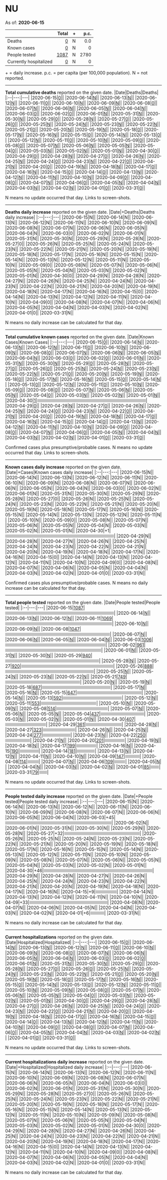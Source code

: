 # NU

As of: **2020-06-15**

||Total|+|p.c.|
|--|---:|---:|---:|
|Deaths|[0](https://github.com/johanley/covid-19-canada/blob/master/data/screenshots/2020-06-15_21h15mADT/nu.png)|N|0.0|
|Known cases|[0](https://github.com/johanley/covid-19-canada/blob/master/data/screenshots/2020-06-15_21h15mADT/nu.png)|N|0|
|People tested|[1087](https://github.com/johanley/covid-19-canada/blob/master/data/screenshots/2020-06-15_21h15mADT/nu.png)|N|2780|
|Currently hospitalized|[0](https://github.com/johanley/covid-19-canada/blob/master/data/screenshots/2020-06-15_21h15mADT/nu.png)|N|0|

\+ = daily increase.
p.c. = per capita (per 100,000 population).
N = not reported.



***

**Total cumulative deaths** reported on the given date.
|Date|Deaths|Deaths|
|:--|---:|---|
|2020-06-15|[0](https://github.com/johanley/covid-19-canada/blob/master/data/screenshots/2020-06-15_21h15mADT/nu.png)|<img src='bar.png' height='10' width='0' title='0'>|
|2020-06-14|[N](https://github.com/johanley/covid-19-canada/blob/master/data/screenshots/2020-06-14_09h40mADT/nu.png)|<img src='bar.png' height='10' width='0' title='N'>|
|2020-06-13|[N](https://github.com/johanley/covid-19-canada/blob/master/data/screenshots/2020-06-13_23h59ADT/nu.png)|<img src='bar.png' height='10' width='0' title='N'>|
|2020-06-12|[N](https://github.com/johanley/covid-19-canada/blob/master/data/screenshots/2020-06-12_23h59mADT/nu.png)|<img src='bar.png' height='10' width='0' title='N'>|
|2020-06-11|[0](https://github.com/johanley/covid-19-canada/blob/master/data/screenshots/2020-06-11_23h59mADT/nu.png)|<img src='bar.png' height='10' width='0' title='0'>|
|2020-06-10|[N](https://github.com/johanley/covid-19-canada/blob/master/data/screenshots/2020-06-10_23h59mADT/nu.png)|<img src='bar.png' height='10' width='0' title='N'>|
|2020-06-09|[N](https://github.com/johanley/covid-19-canada/blob/master/data/screenshots/2020-06-09_23h59mADT/nu.png)|<img src='bar.png' height='10' width='0' title='N'>|
|2020-06-08|[0](https://github.com/johanley/covid-19-canada/blob/master/data/screenshots/2020-06-08_23h59mADT/nu.png)|<img src='bar.png' height='10' width='0' title='0'>|
|2020-06-07|[N](https://github.com/johanley/covid-19-canada/blob/master/data/screenshots/2020-06-07_21h00mADT/nu.png)|<img src='bar.png' height='10' width='0' title='N'>|
|2020-06-06|[N](https://github.com/johanley/covid-19-canada/blob/master/data/screenshots/2020-06-06_21h15mADT/nu.png)|<img src='bar.png' height='10' width='0' title='N'>|
|2020-06-05|[N](https://github.com/johanley/covid-19-canada/blob/master/data/screenshots/2020-06-05_21h30mADT/nu.png)|<img src='bar.png' height='10' width='0' title='N'>|
|2020-06-04|[N](https://github.com/johanley/covid-19-canada/blob/master/data/screenshots/2020-06-04_21h30mADT/nu.png)|<img src='bar.png' height='10' width='0' title='N'>|
|2020-06-03|[0](https://github.com/johanley/covid-19-canada/blob/master/data/screenshots/2020-06-03_22h15mADT/nu.png)|<img src='bar.png' height='10' width='0' title='0'>|
|2020-06-02|[0](https://github.com/johanley/covid-19-canada/blob/master/data/screenshots/2020-06-02_21h15mADT/nu.png)|<img src='bar.png' height='10' width='0' title='0'>|
|2020-06-01|[N](https://github.com/johanley/covid-19-canada/blob/master/data/screenshots/2020-06-01_21h15mADT/nu.png)|<img src='bar.png' height='10' width='0' title='N'>|
|2020-05-31|[N](https://github.com/johanley/covid-19-canada/blob/master/data/screenshots/2020-05-31_20h15mADT/nu.png)|<img src='bar.png' height='10' width='0' title='N'>|
|2020-05-30|[N](https://github.com/johanley/covid-19-canada/blob/master/data/screenshots/2020-05-30_21h00mADT/nu.png)|<img src='bar.png' height='10' width='0' title='N'>|
|2020-05-29|[0](https://github.com/johanley/covid-19-canada/blob/master/data/screenshots/2020-05-29_21h15mADT/nu.png)|<img src='bar.png' height='10' width='0' title='0'>|
|2020-05-28|[N](https://github.com/johanley/covid-19-canada/blob/master/data/screenshots/2020-05-28_21h15mADT/nu.png)|<img src='bar.png' height='10' width='0' title='N'>|
|2020-05-27|[0](https://github.com/johanley/covid-19-canada/blob/master/data/screenshots/2020-05-27_22h15mADT/nu.png)|<img src='bar.png' height='10' width='0' title='0'>|
|2020-05-26|[0](https://github.com/johanley/covid-19-canada/blob/master/data/screenshots/2020-05-26_21m15ADT/nu.png)|<img src='bar.png' height='10' width='0' title='0'>|
|2020-05-25|[N](https://github.com/johanley/covid-19-canada/blob/master/data/screenshots/2020-05-25_21h15mADT/nu.png)|<img src='bar.png' height='10' width='0' title='N'>|
|2020-05-24|[N](https://github.com/johanley/covid-19-canada/blob/master/data/screenshots/2020-05-24_20h15mADT/nu.png)|<img src='bar.png' height='10' width='0' title='N'>|
|2020-05-23|[N](https://github.com/johanley/covid-19-canada/blob/master/data/screenshots/2020-05-23_20h15mADT/nu.png)|<img src='bar.png' height='10' width='0' title='N'>|
|2020-05-22|[N](https://github.com/johanley/covid-19-canada/blob/master/data/screenshots/2020-05-22_22h15mADT/nu.png)|<img src='bar.png' height='10' width='0' title='N'>|
|2020-05-21|[0](https://github.com/johanley/covid-19-canada/blob/master/data/screenshots/2020-05-21_21h15mADT/nu.png)|<img src='bar.png' height='10' width='0' title='0'>|
|2020-05-20|[N](https://github.com/johanley/covid-19-canada/blob/master/data/screenshots/2020-05-20_21h15mADT/nu.png)|<img src='bar.png' height='10' width='0' title='N'>|
|2020-05-19|[N](https://github.com/johanley/covid-19-canada/blob/master/data/screenshots/2020-05-19_21h15mADT/nu.png)|<img src='bar.png' height='10' width='0' title='N'>|
|2020-05-18|[0](https://github.com/johanley/covid-19-canada/blob/master/data/screenshots/2020-05-18_21h15mADT/nu.png)|<img src='bar.png' height='10' width='0' title='0'>|
|2020-05-17|[N](https://github.com/johanley/covid-19-canada/blob/master/data/screenshots/2020-05-17_20h00mADT/nu.png)|<img src='bar.png' height='10' width='0' title='N'>|
|2020-05-16|[N](https://github.com/johanley/covid-19-canada/blob/master/data/screenshots/2020-05-16_21h15mADT/nu.png)|<img src='bar.png' height='10' width='0' title='N'>|
|2020-05-15|[0](https://github.com/johanley/covid-19-canada/blob/master/data/screenshots/2020-05-15_21h15mADT/nu.png)|<img src='bar.png' height='10' width='0' title='0'>|
|2020-05-14|[N](https://github.com/johanley/covid-19-canada/blob/master/data/screenshots/2020-05-14_21h15mADT/nu.png)|<img src='bar.png' height='10' width='0' title='N'>|
|2020-05-13|[0](https://github.com/johanley/covid-19-canada/blob/master/data/screenshots/2020-05-13_22h00mADT/nu.png)|<img src='bar.png' height='10' width='0' title='0'>|
|2020-05-12|[N](https://github.com/johanley/covid-19-canada/blob/master/data/screenshots/2020-05-12_21h15mADT/nu.png)|<img src='bar.png' height='10' width='0' title='N'>|
|2020-05-11|[0](https://github.com/johanley/covid-19-canada/blob/master/data/screenshots/2020-05-11_21h15mADT/nu.png)|<img src='bar.png' height='10' width='0' title='0'>|
|2020-05-10|[N](https://github.com/johanley/covid-19-canada/blob/master/data/screenshots/2020-05-10_20h00mADT/nu.png)|<img src='bar.png' height='10' width='0' title='N'>|
|2020-05-09|[0](https://github.com/johanley/covid-19-canada/blob/master/data/screenshots/2020-05-09_22h00mADT/nu.png)|<img src='bar.png' height='10' width='0' title='0'>|
|2020-05-08|[0](https://github.com/johanley/covid-19-canada/blob/master/data/screenshots/2020-05-08_21h15mADT/nu.png)|<img src='bar.png' height='10' width='0' title='0'>|
|2020-05-07|[N](https://github.com/johanley/covid-19-canada/blob/master/data/screenshots/2020-05-07_21h15mADT/nu.png)|<img src='bar.png' height='10' width='0' title='N'>|
|2020-05-06|[N](https://github.com/johanley/covid-19-canada/blob/master/data/screenshots/2020-05-06_21h15mADT/nu.png)|<img src='bar.png' height='10' width='0' title='N'>|
|2020-05-05|[N](https://github.com/johanley/covid-19-canada/blob/master/data/screenshots/2020-05-05_21h15mADT/nu.png)|<img src='bar.png' height='10' width='0' title='N'>|
|2020-05-04|[0](https://github.com/johanley/covid-19-canada/blob/master/data/screenshots/2020-05-04_23h00mADT/nu.png)|<img src='bar.png' height='10' width='0' title='0'>|
|2020-05-03|[N](https://github.com/johanley/covid-19-canada/blob/master/data/screenshots/2020-05-03_21h15mADT/nu.png)|<img src='bar.png' height='10' width='0' title='N'>|
|2020-05-02|[N](https://github.com/johanley/covid-19-canada/blob/master/data/screenshots/2020-05-02_21h30mADT/nu.png)|<img src='bar.png' height='10' width='0' title='N'>|
|2020-05-01|[N](https://github.com/johanley/covid-19-canada/blob/master/data/screenshots/2020-05-01_21h30mADT/nu.png)|<img src='bar.png' height='10' width='0' title='N'>|
|2020-04-30|[0](https://github.com/johanley/covid-19-canada/blob/master/data/screenshots/2020-04-30_21h15mADT/nu.png)|<img src='bar.png' height='10' width='0' title='0'>|
|2020-04-29|[0](https://github.com/johanley/covid-19-canada/blob/master/data/screenshots/2020-04-29_21h15mADT/nu.png)|<img src='bar.png' height='10' width='0' title='0'>|
|2020-04-28|[N](https://github.com/johanley/covid-19-canada/blob/master/data/screenshots/2020-04-28_21h15mADT/nu.png)|<img src='bar.png' height='10' width='0' title='N'>|
|2020-04-27|[0](https://github.com/johanley/covid-19-canada/blob/master/data/screenshots/2020-04-27_21h15mADT/nu.png)|<img src='bar.png' height='10' width='0' title='0'>|
|2020-04-26|[N](https://github.com/johanley/covid-19-canada/blob/master/data/screenshots/2020-04-26_21h00mADT/nu.png)|<img src='bar.png' height='10' width='0' title='N'>|
|2020-04-25|[N](https://github.com/johanley/covid-19-canada/blob/master/data/screenshots/2020-04-25_21h30mADT/nu.png)|<img src='bar.png' height='10' width='0' title='N'>|
|2020-04-24|[0](https://github.com/johanley/covid-19-canada/blob/master/data/screenshots/2020-04-24_21h15mADT/nu.png)|<img src='bar.png' height='10' width='0' title='0'>|
|2020-04-23|[N](https://github.com/johanley/covid-19-canada/blob/master/data/screenshots/2020-04-23_21h30mADT/nu.png)|<img src='bar.png' height='10' width='0' title='N'>|
|2020-04-22|[0](https://github.com/johanley/covid-19-canada/blob/master/data/screenshots/2020-04-22_21h30mADT/nu.png)|<img src='bar.png' height='10' width='0' title='0'>|
|2020-04-21|[N](https://github.com/johanley/covid-19-canada/blob/master/data/screenshots/2020-04-21_21h30mADT/nu.png)|<img src='bar.png' height='10' width='0' title='N'>|
|2020-04-20|[0](https://github.com/johanley/covid-19-canada/blob/master/data/screenshots/2020-04-20_21h15mADT/nu.png)|<img src='bar.png' height='10' width='0' title='0'>|
|2020-04-19|[N](https://github.com/johanley/covid-19-canada/blob/master/data/screenshots/2020-04-19_19h30mADT/nu.png)|<img src='bar.png' height='10' width='0' title='N'>|
|2020-04-18|[N](https://github.com/johanley/covid-19-canada/blob/master/data/screenshots/2020-04-18_21h30mADT/nu.png)|<img src='bar.png' height='10' width='0' title='N'>|
|2020-04-17|[0](https://github.com/johanley/covid-19-canada/blob/master/data/screenshots/2020-04-17_21h00mADT/nu.png)|<img src='bar.png' height='10' width='0' title='0'>|
|2020-04-16|[N](https://github.com/johanley/covid-19-canada/blob/master/data/screenshots/2020-04-16_21h00mADT/nu.png)|<img src='bar.png' height='10' width='0' title='N'>|
|2020-04-15|[0](https://github.com/johanley/covid-19-canada/blob/master/data/screenshots/2020-04-15_21h00mADT/nu.png)|<img src='bar.png' height='10' width='0' title='0'>|
|2020-04-14|[0](https://github.com/johanley/covid-19-canada/blob/master/data/screenshots/2020-04-14_21h00mADT/nu.png)|<img src='bar.png' height='10' width='0' title='0'>|
|2020-04-13|[N](https://github.com/johanley/covid-19-canada/blob/master/data/screenshots/2020-04-13_21h00mADT/nu.png)|<img src='bar.png' height='10' width='0' title='N'>|
|2020-04-12|[N](https://github.com/johanley/covid-19-canada/blob/master/data/screenshots/2020-04-12_21h30mADT/nu.png)|<img src='bar.png' height='10' width='0' title='N'>|
|2020-04-11|[N](https://github.com/johanley/covid-19-canada/blob/master/data/screenshots/2020-04-11_21h00mADT/nu.png)|<img src='bar.png' height='10' width='0' title='N'>|
|2020-04-10|[N](https://github.com/johanley/covid-19-canada/blob/master/data/screenshots/2020-04-10_21h30mADT/nu.png)|<img src='bar.png' height='10' width='0' title='N'>|
|2020-04-09|[0](https://github.com/johanley/covid-19-canada/blob/master/data/screenshots/2020-04-09_22h00mADT/nu.png)|<img src='bar.png' height='10' width='0' title='0'>|
|2020-04-08|[0](https://github.com/johanley/covid-19-canada/blob/master/data/screenshots/2020-04-08_21h30mADT/nu.png)|<img src='bar.png' height='10' width='0' title='0'>|
|2020-04-07|[N](https://github.com/johanley/covid-19-canada/blob/master/data/screenshots/2020-04-07_21h45mADT/nu.png)|<img src='bar.png' height='10' width='0' title='N'>|
|2020-04-06|[0](https://github.com/johanley/covid-19-canada/blob/master/data/screenshots/2020-04-06_21h45mADT/nu.png)|<img src='bar.png' height='10' width='0' title='0'>|
|2020-04-05|[N](https://github.com/johanley/covid-19-canada/blob/master/data/screenshots/2020-04-05_21h30mADT/nu.png)|<img src='bar.png' height='10' width='0' title='N'>|
|2020-04-04|[N](https://github.com/johanley/covid-19-canada/blob/master/data/screenshots/2020-04-04_21h00mADT/nu.png)|<img src='bar.png' height='10' width='0' title='N'>|
|2020-04-03|[N](https://github.com/johanley/covid-19-canada/blob/master/data/screenshots/2020-04-03_21h30mADT/nu.png)|<img src='bar.png' height='10' width='0' title='N'>|
|2020-04-02|[N](https://github.com/johanley/covid-19-canada/blob/master/data/screenshots/2020-04-02_22h00mADT/nu.png)|<img src='bar.png' height='10' width='0' title='N'>|
|2020-04-01|[0](https://github.com/johanley/covid-19-canada/blob/master/data/screenshots/2020-04-01_22h00mADT/nu.png)|<img src='bar.png' height='10' width='0' title='0'>|
|2020-03-31|[0](https://github.com/johanley/covid-19-canada/blob/master/data/screenshots/2020-03-31_22h00mADT/nu.png)|<img src='bar.png' height='10' width='0' title='0'>|


N means no update occurred that day. Links to screen-shots.


***

**Deaths daily increase** reported on the given date.
|Date|+Deaths|Deaths daily increase|
|:--|---:|---|
|2020-06-15|N|<img src='bar.png' height='10' width='0' title='N'>|
|2020-06-14|N|<img src='bar.png' height='10' width='0' title='N'>|
|2020-06-13|N|<img src='bar.png' height='10' width='0' title='N'>|
|2020-06-12|N|<img src='bar.png' height='10' width='0' title='N'>|
|2020-06-11|N|<img src='bar.png' height='10' width='0' title='N'>|
|2020-06-10|N|<img src='bar.png' height='10' width='0' title='N'>|
|2020-06-09|N|<img src='bar.png' height='10' width='0' title='N'>|
|2020-06-08|N|<img src='bar.png' height='10' width='0' title='N'>|
|2020-06-07|N|<img src='bar.png' height='10' width='0' title='N'>|
|2020-06-06|N|<img src='bar.png' height='10' width='0' title='N'>|
|2020-06-05|N|<img src='bar.png' height='10' width='0' title='N'>|
|2020-06-04|N|<img src='bar.png' height='10' width='0' title='N'>|
|2020-06-03|0|<img src='bar.png' height='10' width='0' title='0'>|
|2020-06-02|N|<img src='bar.png' height='10' width='0' title='N'>|
|2020-06-01|N|<img src='bar.png' height='10' width='0' title='N'>|
|2020-05-31|N|<img src='bar.png' height='10' width='0' title='N'>|
|2020-05-30|N|<img src='bar.png' height='10' width='0' title='N'>|
|2020-05-29|N|<img src='bar.png' height='10' width='0' title='N'>|
|2020-05-28|N|<img src='bar.png' height='10' width='0' title='N'>|
|2020-05-27|0|<img src='bar.png' height='10' width='0' title='0'>|
|2020-05-26|N|<img src='bar.png' height='10' width='0' title='N'>|
|2020-05-25|N|<img src='bar.png' height='10' width='0' title='N'>|
|2020-05-24|N|<img src='bar.png' height='10' width='0' title='N'>|
|2020-05-23|N|<img src='bar.png' height='10' width='0' title='N'>|
|2020-05-22|N|<img src='bar.png' height='10' width='0' title='N'>|
|2020-05-21|N|<img src='bar.png' height='10' width='0' title='N'>|
|2020-05-20|N|<img src='bar.png' height='10' width='0' title='N'>|
|2020-05-19|N|<img src='bar.png' height='10' width='0' title='N'>|
|2020-05-18|N|<img src='bar.png' height='10' width='0' title='N'>|
|2020-05-17|N|<img src='bar.png' height='10' width='0' title='N'>|
|2020-05-16|N|<img src='bar.png' height='10' width='0' title='N'>|
|2020-05-15|N|<img src='bar.png' height='10' width='0' title='N'>|
|2020-05-14|N|<img src='bar.png' height='10' width='0' title='N'>|
|2020-05-13|N|<img src='bar.png' height='10' width='0' title='N'>|
|2020-05-12|N|<img src='bar.png' height='10' width='0' title='N'>|
|2020-05-11|N|<img src='bar.png' height='10' width='0' title='N'>|
|2020-05-10|N|<img src='bar.png' height='10' width='0' title='N'>|
|2020-05-09|0|<img src='bar.png' height='10' width='0' title='0'>|
|2020-05-08|N|<img src='bar.png' height='10' width='0' title='N'>|
|2020-05-07|N|<img src='bar.png' height='10' width='0' title='N'>|
|2020-05-06|N|<img src='bar.png' height='10' width='0' title='N'>|
|2020-05-05|N|<img src='bar.png' height='10' width='0' title='N'>|
|2020-05-04|N|<img src='bar.png' height='10' width='0' title='N'>|
|2020-05-03|N|<img src='bar.png' height='10' width='0' title='N'>|
|2020-05-02|N|<img src='bar.png' height='10' width='0' title='N'>|
|2020-05-01|N|<img src='bar.png' height='10' width='0' title='N'>|
|2020-04-30|0|<img src='bar.png' height='10' width='0' title='0'>|
|2020-04-29|N|<img src='bar.png' height='10' width='0' title='N'>|
|2020-04-28|N|<img src='bar.png' height='10' width='0' title='N'>|
|2020-04-27|N|<img src='bar.png' height='10' width='0' title='N'>|
|2020-04-26|N|<img src='bar.png' height='10' width='0' title='N'>|
|2020-04-25|N|<img src='bar.png' height='10' width='0' title='N'>|
|2020-04-24|N|<img src='bar.png' height='10' width='0' title='N'>|
|2020-04-23|N|<img src='bar.png' height='10' width='0' title='N'>|
|2020-04-22|N|<img src='bar.png' height='10' width='0' title='N'>|
|2020-04-21|N|<img src='bar.png' height='10' width='0' title='N'>|
|2020-04-20|N|<img src='bar.png' height='10' width='0' title='N'>|
|2020-04-19|N|<img src='bar.png' height='10' width='0' title='N'>|
|2020-04-18|N|<img src='bar.png' height='10' width='0' title='N'>|
|2020-04-17|N|<img src='bar.png' height='10' width='0' title='N'>|
|2020-04-16|N|<img src='bar.png' height='10' width='0' title='N'>|
|2020-04-15|0|<img src='bar.png' height='10' width='0' title='0'>|
|2020-04-14|N|<img src='bar.png' height='10' width='0' title='N'>|
|2020-04-13|N|<img src='bar.png' height='10' width='0' title='N'>|
|2020-04-12|N|<img src='bar.png' height='10' width='0' title='N'>|
|2020-04-11|N|<img src='bar.png' height='10' width='0' title='N'>|
|2020-04-10|N|<img src='bar.png' height='10' width='0' title='N'>|
|2020-04-09|0|<img src='bar.png' height='10' width='0' title='0'>|
|2020-04-08|N|<img src='bar.png' height='10' width='0' title='N'>|
|2020-04-07|N|<img src='bar.png' height='10' width='0' title='N'>|
|2020-04-06|N|<img src='bar.png' height='10' width='0' title='N'>|
|2020-04-05|N|<img src='bar.png' height='10' width='0' title='N'>|
|2020-04-04|N|<img src='bar.png' height='10' width='0' title='N'>|
|2020-04-03|N|<img src='bar.png' height='10' width='0' title='N'>|
|2020-04-02|N|<img src='bar.png' height='10' width='0' title='N'>|
|2020-04-01|0|<img src='bar.png' height='10' width='0' title='0'>|
|2020-03-31|N|<img src='bar.png' height='10' width='0' title='N'>|


N means no daily increase can be calculated for that day.




***

**Total cumulative known cases** reported on the given date.
|Date|Known Cases|Known Cases|
|:--|---:|---|
|2020-06-15|[0](https://github.com/johanley/covid-19-canada/blob/master/data/screenshots/2020-06-15_21h15mADT/nu.png)|<img src='bar.png' height='10' width='0' title='0'>|
|2020-06-14|[N](https://github.com/johanley/covid-19-canada/blob/master/data/screenshots/2020-06-14_09h40mADT/nu.png)|<img src='bar.png' height='10' width='0' title='N'>|
|2020-06-13|[N](https://github.com/johanley/covid-19-canada/blob/master/data/screenshots/2020-06-13_23h59ADT/nu.png)|<img src='bar.png' height='10' width='0' title='N'>|
|2020-06-12|[N](https://github.com/johanley/covid-19-canada/blob/master/data/screenshots/2020-06-12_23h59mADT/nu.png)|<img src='bar.png' height='10' width='0' title='N'>|
|2020-06-11|[0](https://github.com/johanley/covid-19-canada/blob/master/data/screenshots/2020-06-11_23h59mADT/nu.png)|<img src='bar.png' height='10' width='0' title='0'>|
|2020-06-10|[N](https://github.com/johanley/covid-19-canada/blob/master/data/screenshots/2020-06-10_23h59mADT/nu.png)|<img src='bar.png' height='10' width='0' title='N'>|
|2020-06-09|[N](https://github.com/johanley/covid-19-canada/blob/master/data/screenshots/2020-06-09_23h59mADT/nu.png)|<img src='bar.png' height='10' width='0' title='N'>|
|2020-06-08|[0](https://github.com/johanley/covid-19-canada/blob/master/data/screenshots/2020-06-08_23h59mADT/nu.png)|<img src='bar.png' height='10' width='0' title='0'>|
|2020-06-07|[N](https://github.com/johanley/covid-19-canada/blob/master/data/screenshots/2020-06-07_21h00mADT/nu.png)|<img src='bar.png' height='10' width='0' title='N'>|
|2020-06-06|[N](https://github.com/johanley/covid-19-canada/blob/master/data/screenshots/2020-06-06_21h15mADT/nu.png)|<img src='bar.png' height='10' width='0' title='N'>|
|2020-06-05|[N](https://github.com/johanley/covid-19-canada/blob/master/data/screenshots/2020-06-05_21h30mADT/nu.png)|<img src='bar.png' height='10' width='0' title='N'>|
|2020-06-04|[N](https://github.com/johanley/covid-19-canada/blob/master/data/screenshots/2020-06-04_21h30mADT/nu.png)|<img src='bar.png' height='10' width='0' title='N'>|
|2020-06-03|[0](https://github.com/johanley/covid-19-canada/blob/master/data/screenshots/2020-06-03_22h15mADT/nu.png)|<img src='bar.png' height='10' width='0' title='0'>|
|2020-06-02|[0](https://github.com/johanley/covid-19-canada/blob/master/data/screenshots/2020-06-02_21h15mADT/nu.png)|<img src='bar.png' height='10' width='0' title='0'>|
|2020-06-01|[N](https://github.com/johanley/covid-19-canada/blob/master/data/screenshots/2020-06-01_21h15mADT/nu.png)|<img src='bar.png' height='10' width='0' title='N'>|
|2020-05-31|[N](https://github.com/johanley/covid-19-canada/blob/master/data/screenshots/2020-05-31_20h15mADT/nu.png)|<img src='bar.png' height='10' width='0' title='N'>|
|2020-05-30|[N](https://github.com/johanley/covid-19-canada/blob/master/data/screenshots/2020-05-30_21h00mADT/nu.png)|<img src='bar.png' height='10' width='0' title='N'>|
|2020-05-29|[0](https://github.com/johanley/covid-19-canada/blob/master/data/screenshots/2020-05-29_21h15mADT/nu.png)|<img src='bar.png' height='10' width='0' title='0'>|
|2020-05-28|[N](https://github.com/johanley/covid-19-canada/blob/master/data/screenshots/2020-05-28_21h15mADT/nu.png)|<img src='bar.png' height='10' width='0' title='N'>|
|2020-05-27|[0](https://github.com/johanley/covid-19-canada/blob/master/data/screenshots/2020-05-27_22h15mADT/nu.png)|<img src='bar.png' height='10' width='0' title='0'>|
|2020-05-26|[0](https://github.com/johanley/covid-19-canada/blob/master/data/screenshots/2020-05-26_21m15ADT/nu.png)|<img src='bar.png' height='10' width='0' title='0'>|
|2020-05-25|[N](https://github.com/johanley/covid-19-canada/blob/master/data/screenshots/2020-05-25_21h15mADT/nu.png)|<img src='bar.png' height='10' width='0' title='N'>|
|2020-05-24|[N](https://github.com/johanley/covid-19-canada/blob/master/data/screenshots/2020-05-24_20h15mADT/nu.png)|<img src='bar.png' height='10' width='0' title='N'>|
|2020-05-23|[N](https://github.com/johanley/covid-19-canada/blob/master/data/screenshots/2020-05-23_20h15mADT/nu.png)|<img src='bar.png' height='10' width='0' title='N'>|
|2020-05-22|[N](https://github.com/johanley/covid-19-canada/blob/master/data/screenshots/2020-05-22_22h15mADT/nu.png)|<img src='bar.png' height='10' width='0' title='N'>|
|2020-05-21|[0](https://github.com/johanley/covid-19-canada/blob/master/data/screenshots/2020-05-21_21h15mADT/nu.png)|<img src='bar.png' height='10' width='0' title='0'>|
|2020-05-20|[N](https://github.com/johanley/covid-19-canada/blob/master/data/screenshots/2020-05-20_21h15mADT/nu.png)|<img src='bar.png' height='10' width='0' title='N'>|
|2020-05-19|[N](https://github.com/johanley/covid-19-canada/blob/master/data/screenshots/2020-05-19_21h15mADT/nu.png)|<img src='bar.png' height='10' width='0' title='N'>|
|2020-05-18|[0](https://github.com/johanley/covid-19-canada/blob/master/data/screenshots/2020-05-18_21h15mADT/nu.png)|<img src='bar.png' height='10' width='0' title='0'>|
|2020-05-17|[N](https://github.com/johanley/covid-19-canada/blob/master/data/screenshots/2020-05-17_20h00mADT/nu.png)|<img src='bar.png' height='10' width='0' title='N'>|
|2020-05-16|[N](https://github.com/johanley/covid-19-canada/blob/master/data/screenshots/2020-05-16_21h15mADT/nu.png)|<img src='bar.png' height='10' width='0' title='N'>|
|2020-05-15|[0](https://github.com/johanley/covid-19-canada/blob/master/data/screenshots/2020-05-15_21h15mADT/nu.png)|<img src='bar.png' height='10' width='0' title='0'>|
|2020-05-14|[N](https://github.com/johanley/covid-19-canada/blob/master/data/screenshots/2020-05-14_21h15mADT/nu.png)|<img src='bar.png' height='10' width='0' title='N'>|
|2020-05-13|[0](https://github.com/johanley/covid-19-canada/blob/master/data/screenshots/2020-05-13_22h00mADT/nu.png)|<img src='bar.png' height='10' width='0' title='0'>|
|2020-05-12|[N](https://github.com/johanley/covid-19-canada/blob/master/data/screenshots/2020-05-12_21h15mADT/nu.png)|<img src='bar.png' height='10' width='0' title='N'>|
|2020-05-11|[0](https://github.com/johanley/covid-19-canada/blob/master/data/screenshots/2020-05-11_21h15mADT/nu.png)|<img src='bar.png' height='10' width='0' title='0'>|
|2020-05-10|[N](https://github.com/johanley/covid-19-canada/blob/master/data/screenshots/2020-05-10_20h00mADT/nu.png)|<img src='bar.png' height='10' width='0' title='N'>|
|2020-05-09|[0](https://github.com/johanley/covid-19-canada/blob/master/data/screenshots/2020-05-09_22h00mADT/nu.png)|<img src='bar.png' height='10' width='0' title='0'>|
|2020-05-08|[0](https://github.com/johanley/covid-19-canada/blob/master/data/screenshots/2020-05-08_21h15mADT/nu.png)|<img src='bar.png' height='10' width='0' title='0'>|
|2020-05-07|[N](https://github.com/johanley/covid-19-canada/blob/master/data/screenshots/2020-05-07_21h15mADT/nu.png)|<img src='bar.png' height='10' width='0' title='N'>|
|2020-05-06|[N](https://github.com/johanley/covid-19-canada/blob/master/data/screenshots/2020-05-06_21h15mADT/nu.png)|<img src='bar.png' height='10' width='0' title='N'>|
|2020-05-05|[N](https://github.com/johanley/covid-19-canada/blob/master/data/screenshots/2020-05-05_21h15mADT/nu.png)|<img src='bar.png' height='10' width='0' title='N'>|
|2020-05-04|[0](https://github.com/johanley/covid-19-canada/blob/master/data/screenshots/2020-05-04_23h00mADT/nu.png)|<img src='bar.png' height='10' width='0' title='0'>|
|2020-05-03|[N](https://github.com/johanley/covid-19-canada/blob/master/data/screenshots/2020-05-03_21h15mADT/nu.png)|<img src='bar.png' height='10' width='0' title='N'>|
|2020-05-02|[N](https://github.com/johanley/covid-19-canada/blob/master/data/screenshots/2020-05-02_21h30mADT/nu.png)|<img src='bar.png' height='10' width='0' title='N'>|
|2020-05-01|[N](https://github.com/johanley/covid-19-canada/blob/master/data/screenshots/2020-05-01_21h30mADT/nu.png)|<img src='bar.png' height='10' width='0' title='N'>|
|2020-04-30|[1](https://github.com/johanley/covid-19-canada/blob/master/data/screenshots/2020-04-30_21h15mADT/nu.png)|<img src='bar.png' height='10' width='350' title='1'>|
|2020-04-29|[0](https://github.com/johanley/covid-19-canada/blob/master/data/screenshots/2020-04-29_21h15mADT/nu.png)|<img src='bar.png' height='10' width='0' title='0'>|
|2020-04-28|[N](https://github.com/johanley/covid-19-canada/blob/master/data/screenshots/2020-04-28_21h15mADT/nu.png)|<img src='bar.png' height='10' width='0' title='N'>|
|2020-04-27|[0](https://github.com/johanley/covid-19-canada/blob/master/data/screenshots/2020-04-27_21h15mADT/nu.png)|<img src='bar.png' height='10' width='0' title='0'>|
|2020-04-26|[N](https://github.com/johanley/covid-19-canada/blob/master/data/screenshots/2020-04-26_21h00mADT/nu.png)|<img src='bar.png' height='10' width='0' title='N'>|
|2020-04-25|[N](https://github.com/johanley/covid-19-canada/blob/master/data/screenshots/2020-04-25_21h30mADT/nu.png)|<img src='bar.png' height='10' width='0' title='N'>|
|2020-04-24|[0](https://github.com/johanley/covid-19-canada/blob/master/data/screenshots/2020-04-24_21h15mADT/nu.png)|<img src='bar.png' height='10' width='0' title='0'>|
|2020-04-23|[N](https://github.com/johanley/covid-19-canada/blob/master/data/screenshots/2020-04-23_21h30mADT/nu.png)|<img src='bar.png' height='10' width='0' title='N'>|
|2020-04-22|[0](https://github.com/johanley/covid-19-canada/blob/master/data/screenshots/2020-04-22_21h30mADT/nu.png)|<img src='bar.png' height='10' width='0' title='0'>|
|2020-04-21|[N](https://github.com/johanley/covid-19-canada/blob/master/data/screenshots/2020-04-21_21h30mADT/nu.png)|<img src='bar.png' height='10' width='0' title='N'>|
|2020-04-20|[0](https://github.com/johanley/covid-19-canada/blob/master/data/screenshots/2020-04-20_21h15mADT/nu.png)|<img src='bar.png' height='10' width='0' title='0'>|
|2020-04-19|[N](https://github.com/johanley/covid-19-canada/blob/master/data/screenshots/2020-04-19_19h30mADT/nu.png)|<img src='bar.png' height='10' width='0' title='N'>|
|2020-04-18|[N](https://github.com/johanley/covid-19-canada/blob/master/data/screenshots/2020-04-18_21h30mADT/nu.png)|<img src='bar.png' height='10' width='0' title='N'>|
|2020-04-17|[0](https://github.com/johanley/covid-19-canada/blob/master/data/screenshots/2020-04-17_21h00mADT/nu.png)|<img src='bar.png' height='10' width='0' title='0'>|
|2020-04-16|[N](https://github.com/johanley/covid-19-canada/blob/master/data/screenshots/2020-04-16_21h00mADT/nu.png)|<img src='bar.png' height='10' width='0' title='N'>|
|2020-04-15|[0](https://github.com/johanley/covid-19-canada/blob/master/data/screenshots/2020-04-15_21h00mADT/nu.png)|<img src='bar.png' height='10' width='0' title='0'>|
|2020-04-14|[0](https://github.com/johanley/covid-19-canada/blob/master/data/screenshots/2020-04-14_21h00mADT/nu.png)|<img src='bar.png' height='10' width='0' title='0'>|
|2020-04-13|[N](https://github.com/johanley/covid-19-canada/blob/master/data/screenshots/2020-04-13_21h00mADT/nu.png)|<img src='bar.png' height='10' width='0' title='N'>|
|2020-04-12|[N](https://github.com/johanley/covid-19-canada/blob/master/data/screenshots/2020-04-12_21h30mADT/nu.png)|<img src='bar.png' height='10' width='0' title='N'>|
|2020-04-11|[N](https://github.com/johanley/covid-19-canada/blob/master/data/screenshots/2020-04-11_21h00mADT/nu.png)|<img src='bar.png' height='10' width='0' title='N'>|
|2020-04-10|[N](https://github.com/johanley/covid-19-canada/blob/master/data/screenshots/2020-04-10_21h30mADT/nu.png)|<img src='bar.png' height='10' width='0' title='N'>|
|2020-04-09|[0](https://github.com/johanley/covid-19-canada/blob/master/data/screenshots/2020-04-09_22h00mADT/nu.png)|<img src='bar.png' height='10' width='0' title='0'>|
|2020-04-08|[0](https://github.com/johanley/covid-19-canada/blob/master/data/screenshots/2020-04-08_21h30mADT/nu.png)|<img src='bar.png' height='10' width='0' title='0'>|
|2020-04-07|[N](https://github.com/johanley/covid-19-canada/blob/master/data/screenshots/2020-04-07_21h45mADT/nu.png)|<img src='bar.png' height='10' width='0' title='N'>|
|2020-04-06|[0](https://github.com/johanley/covid-19-canada/blob/master/data/screenshots/2020-04-06_21h45mADT/nu.png)|<img src='bar.png' height='10' width='0' title='0'>|
|2020-04-05|[N](https://github.com/johanley/covid-19-canada/blob/master/data/screenshots/2020-04-05_21h30mADT/nu.png)|<img src='bar.png' height='10' width='0' title='N'>|
|2020-04-04|[N](https://github.com/johanley/covid-19-canada/blob/master/data/screenshots/2020-04-04_21h00mADT/nu.png)|<img src='bar.png' height='10' width='0' title='N'>|
|2020-04-03|[N](https://github.com/johanley/covid-19-canada/blob/master/data/screenshots/2020-04-03_21h30mADT/nu.png)|<img src='bar.png' height='10' width='0' title='N'>|
|2020-04-02|[N](https://github.com/johanley/covid-19-canada/blob/master/data/screenshots/2020-04-02_22h00mADT/nu.png)|<img src='bar.png' height='10' width='0' title='N'>|
|2020-04-01|[0](https://github.com/johanley/covid-19-canada/blob/master/data/screenshots/2020-04-01_22h00mADT/nu.png)|<img src='bar.png' height='10' width='0' title='0'>|
|2020-03-31|[0](https://github.com/johanley/covid-19-canada/blob/master/data/screenshots/2020-03-31_22h00mADT/nu.png)|<img src='bar.png' height='10' width='0' title='0'>|


Confirmed cases plus presumptive/probable cases. N means no update occurred that day. Links to screen-shots.

***

**Known cases daily increase** reported on the given date.
|Date|+Cases|Known cases daily increase|
|:--|---:|---|
|2020-06-15|N|<img src='bar.png' height='10' width='0' title='N'>|
|2020-06-14|N|<img src='bar.png' height='10' width='0' title='N'>|
|2020-06-13|N|<img src='bar.png' height='10' width='0' title='N'>|
|2020-06-12|N|<img src='bar.png' height='10' width='0' title='N'>|
|2020-06-11|N|<img src='bar.png' height='10' width='0' title='N'>|
|2020-06-10|N|<img src='bar.png' height='10' width='0' title='N'>|
|2020-06-09|N|<img src='bar.png' height='10' width='0' title='N'>|
|2020-06-08|N|<img src='bar.png' height='10' width='0' title='N'>|
|2020-06-07|N|<img src='bar.png' height='10' width='0' title='N'>|
|2020-06-06|N|<img src='bar.png' height='10' width='0' title='N'>|
|2020-06-05|N|<img src='bar.png' height='10' width='0' title='N'>|
|2020-06-04|N|<img src='bar.png' height='10' width='0' title='N'>|
|2020-06-03|0|<img src='bar.png' height='10' width='0' title='0'>|
|2020-06-02|N|<img src='bar.png' height='10' width='0' title='N'>|
|2020-06-01|N|<img src='bar.png' height='10' width='0' title='N'>|
|2020-05-31|N|<img src='bar.png' height='10' width='0' title='N'>|
|2020-05-30|N|<img src='bar.png' height='10' width='0' title='N'>|
|2020-05-29|N|<img src='bar.png' height='10' width='0' title='N'>|
|2020-05-28|N|<img src='bar.png' height='10' width='0' title='N'>|
|2020-05-27|0|<img src='bar.png' height='10' width='0' title='0'>|
|2020-05-26|N|<img src='bar.png' height='10' width='0' title='N'>|
|2020-05-25|N|<img src='bar.png' height='10' width='0' title='N'>|
|2020-05-24|N|<img src='bar.png' height='10' width='0' title='N'>|
|2020-05-23|N|<img src='bar.png' height='10' width='0' title='N'>|
|2020-05-22|N|<img src='bar.png' height='10' width='0' title='N'>|
|2020-05-21|N|<img src='bar.png' height='10' width='0' title='N'>|
|2020-05-20|N|<img src='bar.png' height='10' width='0' title='N'>|
|2020-05-19|N|<img src='bar.png' height='10' width='0' title='N'>|
|2020-05-18|N|<img src='bar.png' height='10' width='0' title='N'>|
|2020-05-17|N|<img src='bar.png' height='10' width='0' title='N'>|
|2020-05-16|N|<img src='bar.png' height='10' width='0' title='N'>|
|2020-05-15|N|<img src='bar.png' height='10' width='0' title='N'>|
|2020-05-14|N|<img src='bar.png' height='10' width='0' title='N'>|
|2020-05-13|N|<img src='bar.png' height='10' width='0' title='N'>|
|2020-05-12|N|<img src='bar.png' height='10' width='0' title='N'>|
|2020-05-11|N|<img src='bar.png' height='10' width='0' title='N'>|
|2020-05-10|N|<img src='bar.png' height='10' width='0' title='N'>|
|2020-05-09|0|<img src='bar.png' height='10' width='0' title='0'>|
|2020-05-08|N|<img src='bar.png' height='10' width='0' title='N'>|
|2020-05-07|N|<img src='bar.png' height='10' width='0' title='N'>|
|2020-05-06|N|<img src='bar.png' height='10' width='0' title='N'>|
|2020-05-05|N|<img src='bar.png' height='10' width='0' title='N'>|
|2020-05-04|N|<img src='bar.png' height='10' width='0' title='N'>|
|2020-05-03|N|<img src='bar.png' height='10' width='0' title='N'>|
|2020-05-02|N|<img src='bar.png' height='10' width='0' title='N'>|
|2020-05-01|N|<img src='bar.png' height='10' width='0' title='N'>|
|2020-04-30|+1|<img src='bar.png' height='10' width='350' title='1'>|
|2020-04-29|N|<img src='bar.png' height='10' width='0' title='N'>|
|2020-04-28|N|<img src='bar.png' height='10' width='0' title='N'>|
|2020-04-27|N|<img src='bar.png' height='10' width='0' title='N'>|
|2020-04-26|N|<img src='bar.png' height='10' width='0' title='N'>|
|2020-04-25|N|<img src='bar.png' height='10' width='0' title='N'>|
|2020-04-24|N|<img src='bar.png' height='10' width='0' title='N'>|
|2020-04-23|N|<img src='bar.png' height='10' width='0' title='N'>|
|2020-04-22|N|<img src='bar.png' height='10' width='0' title='N'>|
|2020-04-21|N|<img src='bar.png' height='10' width='0' title='N'>|
|2020-04-20|N|<img src='bar.png' height='10' width='0' title='N'>|
|2020-04-19|N|<img src='bar.png' height='10' width='0' title='N'>|
|2020-04-18|N|<img src='bar.png' height='10' width='0' title='N'>|
|2020-04-17|N|<img src='bar.png' height='10' width='0' title='N'>|
|2020-04-16|N|<img src='bar.png' height='10' width='0' title='N'>|
|2020-04-15|0|<img src='bar.png' height='10' width='0' title='0'>|
|2020-04-14|N|<img src='bar.png' height='10' width='0' title='N'>|
|2020-04-13|N|<img src='bar.png' height='10' width='0' title='N'>|
|2020-04-12|N|<img src='bar.png' height='10' width='0' title='N'>|
|2020-04-11|N|<img src='bar.png' height='10' width='0' title='N'>|
|2020-04-10|N|<img src='bar.png' height='10' width='0' title='N'>|
|2020-04-09|0|<img src='bar.png' height='10' width='0' title='0'>|
|2020-04-08|N|<img src='bar.png' height='10' width='0' title='N'>|
|2020-04-07|N|<img src='bar.png' height='10' width='0' title='N'>|
|2020-04-06|N|<img src='bar.png' height='10' width='0' title='N'>|
|2020-04-05|N|<img src='bar.png' height='10' width='0' title='N'>|
|2020-04-04|N|<img src='bar.png' height='10' width='0' title='N'>|
|2020-04-03|N|<img src='bar.png' height='10' width='0' title='N'>|
|2020-04-02|N|<img src='bar.png' height='10' width='0' title='N'>|
|2020-04-01|0|<img src='bar.png' height='10' width='0' title='0'>|
|2020-03-31|N|<img src='bar.png' height='10' width='0' title='N'>|


Confirmed cases plus presumptive/probable cases. 
N means no daily increase can be calculated for that day.

***




**Total people tested** reported on the given date.
|Date|People tested|People tested|
|:--|---:|---|
|2020-06-15|[1087](https://github.com/johanley/covid-19-canada/blob/master/data/screenshots/2020-06-15_21h15mADT/nu.png)|<img src='bar.png' height='10' width='350' title='1087'>|
|2020-06-14|[N](https://github.com/johanley/covid-19-canada/blob/master/data/screenshots/2020-06-14_09h40mADT/nu.png)|<img src='bar.png' height='10' width='0' title='N'>|
|2020-06-13|[N](https://github.com/johanley/covid-19-canada/blob/master/data/screenshots/2020-06-13_23h59ADT/nu.png)|<img src='bar.png' height='10' width='0' title='N'>|
|2020-06-12|[N](https://github.com/johanley/covid-19-canada/blob/master/data/screenshots/2020-06-12_23h59mADT/nu.png)|<img src='bar.png' height='10' width='0' title='N'>|
|2020-06-11|[1069](https://github.com/johanley/covid-19-canada/blob/master/data/screenshots/2020-06-11_23h59mADT/nu.png)|<img src='bar.png' height='10' width='344' title='1069'>|
|2020-06-10|[N](https://github.com/johanley/covid-19-canada/blob/master/data/screenshots/2020-06-10_23h59mADT/nu.png)|<img src='bar.png' height='10' width='0' title='N'>|
|2020-06-09|[N](https://github.com/johanley/covid-19-canada/blob/master/data/screenshots/2020-06-09_23h59mADT/nu.png)|<img src='bar.png' height='10' width='0' title='N'>|
|2020-06-08|[1047](https://github.com/johanley/covid-19-canada/blob/master/data/screenshots/2020-06-08_23h59mADT/nu.png)|<img src='bar.png' height='10' width='337' title='1047'>|
|2020-06-07|[N](https://github.com/johanley/covid-19-canada/blob/master/data/screenshots/2020-06-07_21h00mADT/nu.png)|<img src='bar.png' height='10' width='0' title='N'>|
|2020-06-06|[N](https://github.com/johanley/covid-19-canada/blob/master/data/screenshots/2020-06-06_21h15mADT/nu.png)|<img src='bar.png' height='10' width='0' title='N'>|
|2020-06-05|[N](https://github.com/johanley/covid-19-canada/blob/master/data/screenshots/2020-06-05_21h30mADT/nu.png)|<img src='bar.png' height='10' width='0' title='N'>|
|2020-06-04|[N](https://github.com/johanley/covid-19-canada/blob/master/data/screenshots/2020-06-04_21h30mADT/nu.png)|<img src='bar.png' height='10' width='0' title='N'>|
|2020-06-03|[1006](https://github.com/johanley/covid-19-canada/blob/master/data/screenshots/2020-06-03_22h15mADT/nu.png)|<img src='bar.png' height='10' width='323' title='1006'>|
|2020-06-02|[961](https://github.com/johanley/covid-19-canada/blob/master/data/screenshots/2020-06-02_21h15mADT/nu.png)|<img src='bar.png' height='10' width='309' title='961'>|
|2020-06-01|[N](https://github.com/johanley/covid-19-canada/blob/master/data/screenshots/2020-06-01_21h15mADT/nu.png)|<img src='bar.png' height='10' width='0' title='N'>|
|2020-05-31|[N](https://github.com/johanley/covid-19-canada/blob/master/data/screenshots/2020-05-31_20h15mADT/nu.png)|<img src='bar.png' height='10' width='0' title='N'>|
|2020-05-30|[N](https://github.com/johanley/covid-19-canada/blob/master/data/screenshots/2020-05-30_21h00mADT/nu.png)|<img src='bar.png' height='10' width='0' title='N'>|
|2020-05-29|[940](https://github.com/johanley/covid-19-canada/blob/master/data/screenshots/2020-05-29_21h15mADT/nu.png)|<img src='bar.png' height='10' width='302' title='940'>|
|2020-05-28|[N](https://github.com/johanley/covid-19-canada/blob/master/data/screenshots/2020-05-28_21h15mADT/nu.png)|<img src='bar.png' height='10' width='0' title='N'>|
|2020-05-27|[920](https://github.com/johanley/covid-19-canada/blob/master/data/screenshots/2020-05-27_22h15mADT/nu.png)|<img src='bar.png' height='10' width='296' title='920'>|
|2020-05-26|[888](https://github.com/johanley/covid-19-canada/blob/master/data/screenshots/2020-05-26_21m15ADT/nu.png)|<img src='bar.png' height='10' width='285' title='888'>|
|2020-05-25|[N](https://github.com/johanley/covid-19-canada/blob/master/data/screenshots/2020-05-25_21h15mADT/nu.png)|<img src='bar.png' height='10' width='0' title='N'>|
|2020-05-24|[N](https://github.com/johanley/covid-19-canada/blob/master/data/screenshots/2020-05-24_20h15mADT/nu.png)|<img src='bar.png' height='10' width='0' title='N'>|
|2020-05-23|[N](https://github.com/johanley/covid-19-canada/blob/master/data/screenshots/2020-05-23_20h15mADT/nu.png)|<img src='bar.png' height='10' width='0' title='N'>|
|2020-05-22|[N](https://github.com/johanley/covid-19-canada/blob/master/data/screenshots/2020-05-22_22h15mADT/nu.png)|<img src='bar.png' height='10' width='0' title='N'>|
|2020-05-21|[749](https://github.com/johanley/covid-19-canada/blob/master/data/screenshots/2020-05-21_21h15mADT/nu.png)|<img src='bar.png' height='10' width='241' title='749'>|
|2020-05-20|[N](https://github.com/johanley/covid-19-canada/blob/master/data/screenshots/2020-05-20_21h15mADT/nu.png)|<img src='bar.png' height='10' width='0' title='N'>|
|2020-05-19|[N](https://github.com/johanley/covid-19-canada/blob/master/data/screenshots/2020-05-19_21h15mADT/nu.png)|<img src='bar.png' height='10' width='0' title='N'>|
|2020-05-18|[687](https://github.com/johanley/covid-19-canada/blob/master/data/screenshots/2020-05-18_21h15mADT/nu.png)|<img src='bar.png' height='10' width='221' title='687'>|
|2020-05-17|[N](https://github.com/johanley/covid-19-canada/blob/master/data/screenshots/2020-05-17_20h00mADT/nu.png)|<img src='bar.png' height='10' width='0' title='N'>|
|2020-05-16|[N](https://github.com/johanley/covid-19-canada/blob/master/data/screenshots/2020-05-16_21h15mADT/nu.png)|<img src='bar.png' height='10' width='0' title='N'>|
|2020-05-15|[647](https://github.com/johanley/covid-19-canada/blob/master/data/screenshots/2020-05-15_21h15mADT/nu.png)|<img src='bar.png' height='10' width='208' title='647'>|
|2020-05-14|[N](https://github.com/johanley/covid-19-canada/blob/master/data/screenshots/2020-05-14_21h15mADT/nu.png)|<img src='bar.png' height='10' width='0' title='N'>|
|2020-05-13|[592](https://github.com/johanley/covid-19-canada/blob/master/data/screenshots/2020-05-13_22h00mADT/nu.png)|<img src='bar.png' height='10' width='190' title='592'>|
|2020-05-12|[N](https://github.com/johanley/covid-19-canada/blob/master/data/screenshots/2020-05-12_21h15mADT/nu.png)|<img src='bar.png' height='10' width='0' title='N'>|
|2020-05-11|[553](https://github.com/johanley/covid-19-canada/blob/master/data/screenshots/2020-05-11_21h15mADT/nu.png)|<img src='bar.png' height='10' width='178' title='553'>|
|2020-05-10|[N](https://github.com/johanley/covid-19-canada/blob/master/data/screenshots/2020-05-10_20h00mADT/nu.png)|<img src='bar.png' height='10' width='0' title='N'>|
|2020-05-09|[N](https://github.com/johanley/covid-19-canada/blob/master/data/screenshots/2020-05-09_22h00mADT/nu.png)|<img src='bar.png' height='10' width='0' title='N'>|
|2020-05-08|[514](https://github.com/johanley/covid-19-canada/blob/master/data/screenshots/2020-05-08_21h15mADT/nu.png)|<img src='bar.png' height='10' width='165' title='514'>|
|2020-05-07|[N](https://github.com/johanley/covid-19-canada/blob/master/data/screenshots/2020-05-07_21h15mADT/nu.png)|<img src='bar.png' height='10' width='0' title='N'>|
|2020-05-06|[N](https://github.com/johanley/covid-19-canada/blob/master/data/screenshots/2020-05-06_21h15mADT/nu.png)|<img src='bar.png' height='10' width='0' title='N'>|
|2020-05-05|[N](https://github.com/johanley/covid-19-canada/blob/master/data/screenshots/2020-05-05_21h15mADT/nu.png)|<img src='bar.png' height='10' width='0' title='N'>|
|2020-05-04|[437](https://github.com/johanley/covid-19-canada/blob/master/data/screenshots/2020-05-04_23h00mADT/nu.png)|<img src='bar.png' height='10' width='140' title='437'>|
|2020-05-03|[N](https://github.com/johanley/covid-19-canada/blob/master/data/screenshots/2020-05-03_21h15mADT/nu.png)|<img src='bar.png' height='10' width='0' title='N'>|
|2020-05-02|[N](https://github.com/johanley/covid-19-canada/blob/master/data/screenshots/2020-05-02_21h30mADT/nu.png)|<img src='bar.png' height='10' width='0' title='N'>|
|2020-05-01|[N](https://github.com/johanley/covid-19-canada/blob/master/data/screenshots/2020-05-01_21h30mADT/nu.png)|<img src='bar.png' height='10' width='0' title='N'>|
|2020-04-30|[407](https://github.com/johanley/covid-19-canada/blob/master/data/screenshots/2020-04-30_21h15mADT/nu.png)|<img src='bar.png' height='10' width='131' title='407'>|
|2020-04-29|[361](https://github.com/johanley/covid-19-canada/blob/master/data/screenshots/2020-04-29_21h15mADT/nu.png)|<img src='bar.png' height='10' width='116' title='361'>|
|2020-04-28|[N](https://github.com/johanley/covid-19-canada/blob/master/data/screenshots/2020-04-28_21h15mADT/nu.png)|<img src='bar.png' height='10' width='0' title='N'>|
|2020-04-27|[323](https://github.com/johanley/covid-19-canada/blob/master/data/screenshots/2020-04-27_21h15mADT/nu.png)|<img src='bar.png' height='10' width='104' title='323'>|
|2020-04-26|[N](https://github.com/johanley/covid-19-canada/blob/master/data/screenshots/2020-04-26_21h00mADT/nu.png)|<img src='bar.png' height='10' width='0' title='N'>|
|2020-04-25|[N](https://github.com/johanley/covid-19-canada/blob/master/data/screenshots/2020-04-25_21h30mADT/nu.png)|<img src='bar.png' height='10' width='0' title='N'>|
|2020-04-24|[277](https://github.com/johanley/covid-19-canada/blob/master/data/screenshots/2020-04-24_21h15mADT/nu.png)|<img src='bar.png' height='10' width='89' title='277'>|
|2020-04-23|[N](https://github.com/johanley/covid-19-canada/blob/master/data/screenshots/2020-04-23_21h30mADT/nu.png)|<img src='bar.png' height='10' width='0' title='N'>|
|2020-04-22|[250](https://github.com/johanley/covid-19-canada/blob/master/data/screenshots/2020-04-22_21h30mADT/nu.png)|<img src='bar.png' height='10' width='80' title='250'>|
|2020-04-21|[N](https://github.com/johanley/covid-19-canada/blob/master/data/screenshots/2020-04-21_21h30mADT/nu.png)|<img src='bar.png' height='10' width='0' title='N'>|
|2020-04-20|[201](https://github.com/johanley/covid-19-canada/blob/master/data/screenshots/2020-04-20_21h15mADT/nu.png)|<img src='bar.png' height='10' width='64' title='201'>|
|2020-04-19|[N](https://github.com/johanley/covid-19-canada/blob/master/data/screenshots/2020-04-19_19h30mADT/nu.png)|<img src='bar.png' height='10' width='0' title='N'>|
|2020-04-18|[N](https://github.com/johanley/covid-19-canada/blob/master/data/screenshots/2020-04-18_21h30mADT/nu.png)|<img src='bar.png' height='10' width='0' title='N'>|
|2020-04-17|[199](https://github.com/johanley/covid-19-canada/blob/master/data/screenshots/2020-04-17_21h00mADT/nu.png)|<img src='bar.png' height='10' width='64' title='199'>|
|2020-04-16|[N](https://github.com/johanley/covid-19-canada/blob/master/data/screenshots/2020-04-16_21h00mADT/nu.png)|<img src='bar.png' height='10' width='0' title='N'>|
|2020-04-15|[190](https://github.com/johanley/covid-19-canada/blob/master/data/screenshots/2020-04-15_21h00mADT/nu.png)|<img src='bar.png' height='10' width='61' title='190'>|
|2020-04-14|[181](https://github.com/johanley/covid-19-canada/blob/master/data/screenshots/2020-04-14_21h00mADT/nu.png)|<img src='bar.png' height='10' width='58' title='181'>|
|2020-04-13|[N](https://github.com/johanley/covid-19-canada/blob/master/data/screenshots/2020-04-13_21h00mADT/nu.png)|<img src='bar.png' height='10' width='0' title='N'>|
|2020-04-12|[N](https://github.com/johanley/covid-19-canada/blob/master/data/screenshots/2020-04-12_21h30mADT/nu.png)|<img src='bar.png' height='10' width='0' title='N'>|
|2020-04-11|[N](https://github.com/johanley/covid-19-canada/blob/master/data/screenshots/2020-04-11_21h00mADT/nu.png)|<img src='bar.png' height='10' width='0' title='N'>|
|2020-04-10|[N](https://github.com/johanley/covid-19-canada/blob/master/data/screenshots/2020-04-10_21h30mADT/nu.png)|<img src='bar.png' height='10' width='0' title='N'>|
|2020-04-09|[147](https://github.com/johanley/covid-19-canada/blob/master/data/screenshots/2020-04-09_22h00mADT/nu.png)|<img src='bar.png' height='10' width='47' title='147'>|
|2020-04-08|[114](https://github.com/johanley/covid-19-canada/blob/master/data/screenshots/2020-04-08_21h30mADT/nu.png)|<img src='bar.png' height='10' width='36' title='114'>|
|2020-04-07|[N](https://github.com/johanley/covid-19-canada/blob/master/data/screenshots/2020-04-07_21h45mADT/nu.png)|<img src='bar.png' height='10' width='0' title='N'>|
|2020-04-06|[109](https://github.com/johanley/covid-19-canada/blob/master/data/screenshots/2020-04-06_21h45mADT/nu.png)|<img src='bar.png' height='10' width='35' title='109'>|
|2020-04-05|[N](https://github.com/johanley/covid-19-canada/blob/master/data/screenshots/2020-04-05_21h30mADT/nu.png)|<img src='bar.png' height='10' width='0' title='N'>|
|2020-04-04|[N](https://github.com/johanley/covid-19-canada/blob/master/data/screenshots/2020-04-04_21h00mADT/nu.png)|<img src='bar.png' height='10' width='0' title='N'>|
|2020-04-03|[N](https://github.com/johanley/covid-19-canada/blob/master/data/screenshots/2020-04-03_21h30mADT/nu.png)|<img src='bar.png' height='10' width='0' title='N'>|
|2020-04-02|[N](https://github.com/johanley/covid-19-canada/blob/master/data/screenshots/2020-04-02_22h00mADT/nu.png)|<img src='bar.png' height='10' width='0' title='N'>|
|2020-04-01|[85](https://github.com/johanley/covid-19-canada/blob/master/data/screenshots/2020-04-01_22h00mADT/nu.png)|<img src='bar.png' height='10' width='27' title='85'>|
|2020-03-31|[79](https://github.com/johanley/covid-19-canada/blob/master/data/screenshots/2020-03-31_22h00mADT/nu.png)|<img src='bar.png' height='10' width='25' title='79'>|


N means no update occurred that day. Links to screen-shots.

***

**People tested daily increase** reported on the given date.
|Date|+People tested|People tested daily increase|
|:--|---:|---|
|2020-06-15|N|<img src='bar.png' height='10' width='0' title='N'>|
|2020-06-14|N|<img src='bar.png' height='10' width='0' title='N'>|
|2020-06-13|N|<img src='bar.png' height='10' width='0' title='N'>|
|2020-06-12|N|<img src='bar.png' height='10' width='0' title='N'>|
|2020-06-11|N|<img src='bar.png' height='10' width='0' title='N'>|
|2020-06-10|N|<img src='bar.png' height='10' width='0' title='N'>|
|2020-06-09|N|<img src='bar.png' height='10' width='0' title='N'>|
|2020-06-08|N|<img src='bar.png' height='10' width='0' title='N'>|
|2020-06-07|N|<img src='bar.png' height='10' width='0' title='N'>|
|2020-06-06|N|<img src='bar.png' height='10' width='0' title='N'>|
|2020-06-05|N|<img src='bar.png' height='10' width='0' title='N'>|
|2020-06-04|N|<img src='bar.png' height='10' width='0' title='N'>|
|2020-06-03|+45|<img src='bar.png' height='10' width='342' title='45'>|
|2020-06-02|N|<img src='bar.png' height='10' width='0' title='N'>|
|2020-06-01|N|<img src='bar.png' height='10' width='0' title='N'>|
|2020-05-31|N|<img src='bar.png' height='10' width='0' title='N'>|
|2020-05-30|N|<img src='bar.png' height='10' width='0' title='N'>|
|2020-05-29|N|<img src='bar.png' height='10' width='0' title='N'>|
|2020-05-28|N|<img src='bar.png' height='10' width='0' title='N'>|
|2020-05-27|+32|<img src='bar.png' height='10' width='243' title='32'>|
|2020-05-26|N|<img src='bar.png' height='10' width='0' title='N'>|
|2020-05-25|N|<img src='bar.png' height='10' width='0' title='N'>|
|2020-05-24|N|<img src='bar.png' height='10' width='0' title='N'>|
|2020-05-23|N|<img src='bar.png' height='10' width='0' title='N'>|
|2020-05-22|N|<img src='bar.png' height='10' width='0' title='N'>|
|2020-05-21|N|<img src='bar.png' height='10' width='0' title='N'>|
|2020-05-20|N|<img src='bar.png' height='10' width='0' title='N'>|
|2020-05-19|N|<img src='bar.png' height='10' width='0' title='N'>|
|2020-05-18|N|<img src='bar.png' height='10' width='0' title='N'>|
|2020-05-17|N|<img src='bar.png' height='10' width='0' title='N'>|
|2020-05-16|N|<img src='bar.png' height='10' width='0' title='N'>|
|2020-05-15|N|<img src='bar.png' height='10' width='0' title='N'>|
|2020-05-14|N|<img src='bar.png' height='10' width='0' title='N'>|
|2020-05-13|N|<img src='bar.png' height='10' width='0' title='N'>|
|2020-05-12|N|<img src='bar.png' height='10' width='0' title='N'>|
|2020-05-11|N|<img src='bar.png' height='10' width='0' title='N'>|
|2020-05-10|N|<img src='bar.png' height='10' width='0' title='N'>|
|2020-05-09|N|<img src='bar.png' height='10' width='0' title='N'>|
|2020-05-08|N|<img src='bar.png' height='10' width='0' title='N'>|
|2020-05-07|N|<img src='bar.png' height='10' width='0' title='N'>|
|2020-05-06|N|<img src='bar.png' height='10' width='0' title='N'>|
|2020-05-05|N|<img src='bar.png' height='10' width='0' title='N'>|
|2020-05-04|N|<img src='bar.png' height='10' width='0' title='N'>|
|2020-05-03|N|<img src='bar.png' height='10' width='0' title='N'>|
|2020-05-02|N|<img src='bar.png' height='10' width='0' title='N'>|
|2020-05-01|N|<img src='bar.png' height='10' width='0' title='N'>|
|2020-04-30|+46|<img src='bar.png' height='10' width='350' title='46'>|
|2020-04-29|N|<img src='bar.png' height='10' width='0' title='N'>|
|2020-04-28|N|<img src='bar.png' height='10' width='0' title='N'>|
|2020-04-27|N|<img src='bar.png' height='10' width='0' title='N'>|
|2020-04-26|N|<img src='bar.png' height='10' width='0' title='N'>|
|2020-04-25|N|<img src='bar.png' height='10' width='0' title='N'>|
|2020-04-24|N|<img src='bar.png' height='10' width='0' title='N'>|
|2020-04-23|N|<img src='bar.png' height='10' width='0' title='N'>|
|2020-04-22|N|<img src='bar.png' height='10' width='0' title='N'>|
|2020-04-21|N|<img src='bar.png' height='10' width='0' title='N'>|
|2020-04-20|N|<img src='bar.png' height='10' width='0' title='N'>|
|2020-04-19|N|<img src='bar.png' height='10' width='0' title='N'>|
|2020-04-18|N|<img src='bar.png' height='10' width='0' title='N'>|
|2020-04-17|N|<img src='bar.png' height='10' width='0' title='N'>|
|2020-04-16|N|<img src='bar.png' height='10' width='0' title='N'>|
|2020-04-15|+9|<img src='bar.png' height='10' width='68' title='9'>|
|2020-04-14|N|<img src='bar.png' height='10' width='0' title='N'>|
|2020-04-13|N|<img src='bar.png' height='10' width='0' title='N'>|
|2020-04-12|N|<img src='bar.png' height='10' width='0' title='N'>|
|2020-04-11|N|<img src='bar.png' height='10' width='0' title='N'>|
|2020-04-10|N|<img src='bar.png' height='10' width='0' title='N'>|
|2020-04-09|+33|<img src='bar.png' height='10' width='251' title='33'>|
|2020-04-08|N|<img src='bar.png' height='10' width='0' title='N'>|
|2020-04-07|N|<img src='bar.png' height='10' width='0' title='N'>|
|2020-04-06|N|<img src='bar.png' height='10' width='0' title='N'>|
|2020-04-05|N|<img src='bar.png' height='10' width='0' title='N'>|
|2020-04-04|N|<img src='bar.png' height='10' width='0' title='N'>|
|2020-04-03|N|<img src='bar.png' height='10' width='0' title='N'>|
|2020-04-02|N|<img src='bar.png' height='10' width='0' title='N'>|
|2020-04-01|+6|<img src='bar.png' height='10' width='45' title='6'>|
|2020-03-31|N|<img src='bar.png' height='10' width='0' title='N'>|


N means no daily increase can be calculated for that day.


***


**Current hospitalizations** reported on the given date.
|Date|Hospitalized|Hospitalized|
|:--|---:|---|
|2020-06-15|[0](https://github.com/johanley/covid-19-canada/blob/master/data/screenshots/2020-06-15_21h15mADT/nu.png)|<img src='bar.png' height='10' width='0' title='0'>|
|2020-06-14|[N](https://github.com/johanley/covid-19-canada/blob/master/data/screenshots/2020-06-14_09h40mADT/nu.png)|<img src='bar.png' height='10' width='0' title='N'>|
|2020-06-13|[N](https://github.com/johanley/covid-19-canada/blob/master/data/screenshots/2020-06-13_23h59ADT/nu.png)|<img src='bar.png' height='10' width='0' title='N'>|
|2020-06-12|[N](https://github.com/johanley/covid-19-canada/blob/master/data/screenshots/2020-06-12_23h59mADT/nu.png)|<img src='bar.png' height='10' width='0' title='N'>|
|2020-06-11|[0](https://github.com/johanley/covid-19-canada/blob/master/data/screenshots/2020-06-11_23h59mADT/nu.png)|<img src='bar.png' height='10' width='0' title='0'>|
|2020-06-10|[N](https://github.com/johanley/covid-19-canada/blob/master/data/screenshots/2020-06-10_23h59mADT/nu.png)|<img src='bar.png' height='10' width='0' title='N'>|
|2020-06-09|[N](https://github.com/johanley/covid-19-canada/blob/master/data/screenshots/2020-06-09_23h59mADT/nu.png)|<img src='bar.png' height='10' width='0' title='N'>|
|2020-06-08|[0](https://github.com/johanley/covid-19-canada/blob/master/data/screenshots/2020-06-08_23h59mADT/nu.png)|<img src='bar.png' height='10' width='0' title='0'>|
|2020-06-07|[N](https://github.com/johanley/covid-19-canada/blob/master/data/screenshots/2020-06-07_21h00mADT/nu.png)|<img src='bar.png' height='10' width='0' title='N'>|
|2020-06-06|[N](https://github.com/johanley/covid-19-canada/blob/master/data/screenshots/2020-06-06_21h15mADT/nu.png)|<img src='bar.png' height='10' width='0' title='N'>|
|2020-06-05|[N](https://github.com/johanley/covid-19-canada/blob/master/data/screenshots/2020-06-05_21h30mADT/nu.png)|<img src='bar.png' height='10' width='0' title='N'>|
|2020-06-04|[N](https://github.com/johanley/covid-19-canada/blob/master/data/screenshots/2020-06-04_21h30mADT/nu.png)|<img src='bar.png' height='10' width='0' title='N'>|
|2020-06-03|[0](https://github.com/johanley/covid-19-canada/blob/master/data/screenshots/2020-06-03_22h15mADT/nu.png)|<img src='bar.png' height='10' width='0' title='0'>|
|2020-06-02|[0](https://github.com/johanley/covid-19-canada/blob/master/data/screenshots/2020-06-02_21h15mADT/nu.png)|<img src='bar.png' height='10' width='0' title='0'>|
|2020-06-01|[N](https://github.com/johanley/covid-19-canada/blob/master/data/screenshots/2020-06-01_21h15mADT/nu.png)|<img src='bar.png' height='10' width='0' title='N'>|
|2020-05-31|[N](https://github.com/johanley/covid-19-canada/blob/master/data/screenshots/2020-05-31_20h15mADT/nu.png)|<img src='bar.png' height='10' width='0' title='N'>|
|2020-05-30|[N](https://github.com/johanley/covid-19-canada/blob/master/data/screenshots/2020-05-30_21h00mADT/nu.png)|<img src='bar.png' height='10' width='0' title='N'>|
|2020-05-29|[0](https://github.com/johanley/covid-19-canada/blob/master/data/screenshots/2020-05-29_21h15mADT/nu.png)|<img src='bar.png' height='10' width='0' title='0'>|
|2020-05-28|[N](https://github.com/johanley/covid-19-canada/blob/master/data/screenshots/2020-05-28_21h15mADT/nu.png)|<img src='bar.png' height='10' width='0' title='N'>|
|2020-05-27|[0](https://github.com/johanley/covid-19-canada/blob/master/data/screenshots/2020-05-27_22h15mADT/nu.png)|<img src='bar.png' height='10' width='0' title='0'>|
|2020-05-26|[0](https://github.com/johanley/covid-19-canada/blob/master/data/screenshots/2020-05-26_21m15ADT/nu.png)|<img src='bar.png' height='10' width='0' title='0'>|
|2020-05-25|[N](https://github.com/johanley/covid-19-canada/blob/master/data/screenshots/2020-05-25_21h15mADT/nu.png)|<img src='bar.png' height='10' width='0' title='N'>|
|2020-05-24|[N](https://github.com/johanley/covid-19-canada/blob/master/data/screenshots/2020-05-24_20h15mADT/nu.png)|<img src='bar.png' height='10' width='0' title='N'>|
|2020-05-23|[N](https://github.com/johanley/covid-19-canada/blob/master/data/screenshots/2020-05-23_20h15mADT/nu.png)|<img src='bar.png' height='10' width='0' title='N'>|
|2020-05-22|[N](https://github.com/johanley/covid-19-canada/blob/master/data/screenshots/2020-05-22_22h15mADT/nu.png)|<img src='bar.png' height='10' width='0' title='N'>|
|2020-05-21|[0](https://github.com/johanley/covid-19-canada/blob/master/data/screenshots/2020-05-21_21h15mADT/nu.png)|<img src='bar.png' height='10' width='0' title='0'>|
|2020-05-20|[N](https://github.com/johanley/covid-19-canada/blob/master/data/screenshots/2020-05-20_21h15mADT/nu.png)|<img src='bar.png' height='10' width='0' title='N'>|
|2020-05-19|[N](https://github.com/johanley/covid-19-canada/blob/master/data/screenshots/2020-05-19_21h15mADT/nu.png)|<img src='bar.png' height='10' width='0' title='N'>|
|2020-05-18|[0](https://github.com/johanley/covid-19-canada/blob/master/data/screenshots/2020-05-18_21h15mADT/nu.png)|<img src='bar.png' height='10' width='0' title='0'>|
|2020-05-17|[N](https://github.com/johanley/covid-19-canada/blob/master/data/screenshots/2020-05-17_20h00mADT/nu.png)|<img src='bar.png' height='10' width='0' title='N'>|
|2020-05-16|[N](https://github.com/johanley/covid-19-canada/blob/master/data/screenshots/2020-05-16_21h15mADT/nu.png)|<img src='bar.png' height='10' width='0' title='N'>|
|2020-05-15|[0](https://github.com/johanley/covid-19-canada/blob/master/data/screenshots/2020-05-15_21h15mADT/nu.png)|<img src='bar.png' height='10' width='0' title='0'>|
|2020-05-14|[N](https://github.com/johanley/covid-19-canada/blob/master/data/screenshots/2020-05-14_21h15mADT/nu.png)|<img src='bar.png' height='10' width='0' title='N'>|
|2020-05-13|[0](https://github.com/johanley/covid-19-canada/blob/master/data/screenshots/2020-05-13_22h00mADT/nu.png)|<img src='bar.png' height='10' width='0' title='0'>|
|2020-05-12|[N](https://github.com/johanley/covid-19-canada/blob/master/data/screenshots/2020-05-12_21h15mADT/nu.png)|<img src='bar.png' height='10' width='0' title='N'>|
|2020-05-11|[0](https://github.com/johanley/covid-19-canada/blob/master/data/screenshots/2020-05-11_21h15mADT/nu.png)|<img src='bar.png' height='10' width='0' title='0'>|
|2020-05-10|[N](https://github.com/johanley/covid-19-canada/blob/master/data/screenshots/2020-05-10_20h00mADT/nu.png)|<img src='bar.png' height='10' width='0' title='N'>|
|2020-05-09|[N](https://github.com/johanley/covid-19-canada/blob/master/data/screenshots/2020-05-09_22h00mADT/nu.png)|<img src='bar.png' height='10' width='0' title='N'>|
|2020-05-08|[0](https://github.com/johanley/covid-19-canada/blob/master/data/screenshots/2020-05-08_21h15mADT/nu.png)|<img src='bar.png' height='10' width='0' title='0'>|
|2020-05-07|[N](https://github.com/johanley/covid-19-canada/blob/master/data/screenshots/2020-05-07_21h15mADT/nu.png)|<img src='bar.png' height='10' width='0' title='N'>|
|2020-05-06|[N](https://github.com/johanley/covid-19-canada/blob/master/data/screenshots/2020-05-06_21h15mADT/nu.png)|<img src='bar.png' height='10' width='0' title='N'>|
|2020-05-05|[N](https://github.com/johanley/covid-19-canada/blob/master/data/screenshots/2020-05-05_21h15mADT/nu.png)|<img src='bar.png' height='10' width='0' title='N'>|
|2020-05-04|[0](https://github.com/johanley/covid-19-canada/blob/master/data/screenshots/2020-05-04_23h00mADT/nu.png)|<img src='bar.png' height='10' width='0' title='0'>|
|2020-05-03|[N](https://github.com/johanley/covid-19-canada/blob/master/data/screenshots/2020-05-03_21h15mADT/nu.png)|<img src='bar.png' height='10' width='0' title='N'>|
|2020-05-02|[N](https://github.com/johanley/covid-19-canada/blob/master/data/screenshots/2020-05-02_21h30mADT/nu.png)|<img src='bar.png' height='10' width='0' title='N'>|
|2020-05-01|[N](https://github.com/johanley/covid-19-canada/blob/master/data/screenshots/2020-05-01_21h30mADT/nu.png)|<img src='bar.png' height='10' width='0' title='N'>|
|2020-04-30|[0](https://github.com/johanley/covid-19-canada/blob/master/data/screenshots/2020-04-30_21h15mADT/nu.png)|<img src='bar.png' height='10' width='0' title='0'>|
|2020-04-29|[0](https://github.com/johanley/covid-19-canada/blob/master/data/screenshots/2020-04-29_21h15mADT/nu.png)|<img src='bar.png' height='10' width='0' title='0'>|
|2020-04-28|[N](https://github.com/johanley/covid-19-canada/blob/master/data/screenshots/2020-04-28_21h15mADT/nu.png)|<img src='bar.png' height='10' width='0' title='N'>|
|2020-04-27|[0](https://github.com/johanley/covid-19-canada/blob/master/data/screenshots/2020-04-27_21h15mADT/nu.png)|<img src='bar.png' height='10' width='0' title='0'>|
|2020-04-26|[N](https://github.com/johanley/covid-19-canada/blob/master/data/screenshots/2020-04-26_21h00mADT/nu.png)|<img src='bar.png' height='10' width='0' title='N'>|
|2020-04-25|[N](https://github.com/johanley/covid-19-canada/blob/master/data/screenshots/2020-04-25_21h30mADT/nu.png)|<img src='bar.png' height='10' width='0' title='N'>|
|2020-04-24|[0](https://github.com/johanley/covid-19-canada/blob/master/data/screenshots/2020-04-24_21h15mADT/nu.png)|<img src='bar.png' height='10' width='0' title='0'>|
|2020-04-23|[N](https://github.com/johanley/covid-19-canada/blob/master/data/screenshots/2020-04-23_21h30mADT/nu.png)|<img src='bar.png' height='10' width='0' title='N'>|
|2020-04-22|[0](https://github.com/johanley/covid-19-canada/blob/master/data/screenshots/2020-04-22_21h30mADT/nu.png)|<img src='bar.png' height='10' width='0' title='0'>|
|2020-04-21|[N](https://github.com/johanley/covid-19-canada/blob/master/data/screenshots/2020-04-21_21h30mADT/nu.png)|<img src='bar.png' height='10' width='0' title='N'>|
|2020-04-20|[0](https://github.com/johanley/covid-19-canada/blob/master/data/screenshots/2020-04-20_21h15mADT/nu.png)|<img src='bar.png' height='10' width='0' title='0'>|
|2020-04-19|[N](https://github.com/johanley/covid-19-canada/blob/master/data/screenshots/2020-04-19_19h30mADT/nu.png)|<img src='bar.png' height='10' width='0' title='N'>|
|2020-04-18|[N](https://github.com/johanley/covid-19-canada/blob/master/data/screenshots/2020-04-18_21h30mADT/nu.png)|<img src='bar.png' height='10' width='0' title='N'>|
|2020-04-17|[0](https://github.com/johanley/covid-19-canada/blob/master/data/screenshots/2020-04-17_21h00mADT/nu.png)|<img src='bar.png' height='10' width='0' title='0'>|
|2020-04-16|[N](https://github.com/johanley/covid-19-canada/blob/master/data/screenshots/2020-04-16_21h00mADT/nu.png)|<img src='bar.png' height='10' width='0' title='N'>|
|2020-04-15|[0](https://github.com/johanley/covid-19-canada/blob/master/data/screenshots/2020-04-15_21h00mADT/nu.png)|<img src='bar.png' height='10' width='0' title='0'>|
|2020-04-14|[0](https://github.com/johanley/covid-19-canada/blob/master/data/screenshots/2020-04-14_21h00mADT/nu.png)|<img src='bar.png' height='10' width='0' title='0'>|
|2020-04-13|[N](https://github.com/johanley/covid-19-canada/blob/master/data/screenshots/2020-04-13_21h00mADT/nu.png)|<img src='bar.png' height='10' width='0' title='N'>|
|2020-04-12|[N](https://github.com/johanley/covid-19-canada/blob/master/data/screenshots/2020-04-12_21h30mADT/nu.png)|<img src='bar.png' height='10' width='0' title='N'>|
|2020-04-11|[N](https://github.com/johanley/covid-19-canada/blob/master/data/screenshots/2020-04-11_21h00mADT/nu.png)|<img src='bar.png' height='10' width='0' title='N'>|
|2020-04-10|[N](https://github.com/johanley/covid-19-canada/blob/master/data/screenshots/2020-04-10_21h30mADT/nu.png)|<img src='bar.png' height='10' width='0' title='N'>|
|2020-04-09|[0](https://github.com/johanley/covid-19-canada/blob/master/data/screenshots/2020-04-09_22h00mADT/nu.png)|<img src='bar.png' height='10' width='0' title='0'>|
|2020-04-08|[0](https://github.com/johanley/covid-19-canada/blob/master/data/screenshots/2020-04-08_21h30mADT/nu.png)|<img src='bar.png' height='10' width='0' title='0'>|
|2020-04-07|[N](https://github.com/johanley/covid-19-canada/blob/master/data/screenshots/2020-04-07_21h45mADT/nu.png)|<img src='bar.png' height='10' width='0' title='N'>|
|2020-04-06|[0](https://github.com/johanley/covid-19-canada/blob/master/data/screenshots/2020-04-06_21h45mADT/nu.png)|<img src='bar.png' height='10' width='0' title='0'>|
|2020-04-05|[N](https://github.com/johanley/covid-19-canada/blob/master/data/screenshots/2020-04-05_21h30mADT/nu.png)|<img src='bar.png' height='10' width='0' title='N'>|
|2020-04-04|[N](https://github.com/johanley/covid-19-canada/blob/master/data/screenshots/2020-04-04_21h00mADT/nu.png)|<img src='bar.png' height='10' width='0' title='N'>|
|2020-04-03|[N](https://github.com/johanley/covid-19-canada/blob/master/data/screenshots/2020-04-03_21h30mADT/nu.png)|<img src='bar.png' height='10' width='0' title='N'>|
|2020-04-02|[N](https://github.com/johanley/covid-19-canada/blob/master/data/screenshots/2020-04-02_22h00mADT/nu.png)|<img src='bar.png' height='10' width='0' title='N'>|
|2020-04-01|[0](https://github.com/johanley/covid-19-canada/blob/master/data/screenshots/2020-04-01_22h00mADT/nu.png)|<img src='bar.png' height='10' width='0' title='0'>|
|2020-03-31|[0](https://github.com/johanley/covid-19-canada/blob/master/data/screenshots/2020-03-31_22h00mADT/nu.png)|<img src='bar.png' height='10' width='0' title='0'>|


N means no update occurred that day. Links to screen-shots.

***

**Current hospitalizations daily increase** reported on the given date.
|Date|+Hospitalized|Hospitalized daily increase|
|:--|---:|---|
|2020-06-15|N|<img src='bar.png' height='10' width='0' title='N'>|
|2020-06-14|N|<img src='bar.png' height='10' width='0' title='N'>|
|2020-06-13|N|<img src='bar.png' height='10' width='0' title='N'>|
|2020-06-12|N|<img src='bar.png' height='10' width='0' title='N'>|
|2020-06-11|N|<img src='bar.png' height='10' width='0' title='N'>|
|2020-06-10|N|<img src='bar.png' height='10' width='0' title='N'>|
|2020-06-09|N|<img src='bar.png' height='10' width='0' title='N'>|
|2020-06-08|N|<img src='bar.png' height='10' width='0' title='N'>|
|2020-06-07|N|<img src='bar.png' height='10' width='0' title='N'>|
|2020-06-06|N|<img src='bar.png' height='10' width='0' title='N'>|
|2020-06-05|N|<img src='bar.png' height='10' width='0' title='N'>|
|2020-06-04|N|<img src='bar.png' height='10' width='0' title='N'>|
|2020-06-03|0|<img src='bar.png' height='10' width='0' title='0'>|
|2020-06-02|N|<img src='bar.png' height='10' width='0' title='N'>|
|2020-06-01|N|<img src='bar.png' height='10' width='0' title='N'>|
|2020-05-31|N|<img src='bar.png' height='10' width='0' title='N'>|
|2020-05-30|N|<img src='bar.png' height='10' width='0' title='N'>|
|2020-05-29|N|<img src='bar.png' height='10' width='0' title='N'>|
|2020-05-28|N|<img src='bar.png' height='10' width='0' title='N'>|
|2020-05-27|0|<img src='bar.png' height='10' width='0' title='0'>|
|2020-05-26|N|<img src='bar.png' height='10' width='0' title='N'>|
|2020-05-25|N|<img src='bar.png' height='10' width='0' title='N'>|
|2020-05-24|N|<img src='bar.png' height='10' width='0' title='N'>|
|2020-05-23|N|<img src='bar.png' height='10' width='0' title='N'>|
|2020-05-22|N|<img src='bar.png' height='10' width='0' title='N'>|
|2020-05-21|N|<img src='bar.png' height='10' width='0' title='N'>|
|2020-05-20|N|<img src='bar.png' height='10' width='0' title='N'>|
|2020-05-19|N|<img src='bar.png' height='10' width='0' title='N'>|
|2020-05-18|N|<img src='bar.png' height='10' width='0' title='N'>|
|2020-05-17|N|<img src='bar.png' height='10' width='0' title='N'>|
|2020-05-16|N|<img src='bar.png' height='10' width='0' title='N'>|
|2020-05-15|N|<img src='bar.png' height='10' width='0' title='N'>|
|2020-05-14|N|<img src='bar.png' height='10' width='0' title='N'>|
|2020-05-13|N|<img src='bar.png' height='10' width='0' title='N'>|
|2020-05-12|N|<img src='bar.png' height='10' width='0' title='N'>|
|2020-05-11|N|<img src='bar.png' height='10' width='0' title='N'>|
|2020-05-10|N|<img src='bar.png' height='10' width='0' title='N'>|
|2020-05-09|N|<img src='bar.png' height='10' width='0' title='N'>|
|2020-05-08|N|<img src='bar.png' height='10' width='0' title='N'>|
|2020-05-07|N|<img src='bar.png' height='10' width='0' title='N'>|
|2020-05-06|N|<img src='bar.png' height='10' width='0' title='N'>|
|2020-05-05|N|<img src='bar.png' height='10' width='0' title='N'>|
|2020-05-04|N|<img src='bar.png' height='10' width='0' title='N'>|
|2020-05-03|N|<img src='bar.png' height='10' width='0' title='N'>|
|2020-05-02|N|<img src='bar.png' height='10' width='0' title='N'>|
|2020-05-01|N|<img src='bar.png' height='10' width='0' title='N'>|
|2020-04-30|0|<img src='bar.png' height='10' width='0' title='0'>|
|2020-04-29|N|<img src='bar.png' height='10' width='0' title='N'>|
|2020-04-28|N|<img src='bar.png' height='10' width='0' title='N'>|
|2020-04-27|N|<img src='bar.png' height='10' width='0' title='N'>|
|2020-04-26|N|<img src='bar.png' height='10' width='0' title='N'>|
|2020-04-25|N|<img src='bar.png' height='10' width='0' title='N'>|
|2020-04-24|N|<img src='bar.png' height='10' width='0' title='N'>|
|2020-04-23|N|<img src='bar.png' height='10' width='0' title='N'>|
|2020-04-22|N|<img src='bar.png' height='10' width='0' title='N'>|
|2020-04-21|N|<img src='bar.png' height='10' width='0' title='N'>|
|2020-04-20|N|<img src='bar.png' height='10' width='0' title='N'>|
|2020-04-19|N|<img src='bar.png' height='10' width='0' title='N'>|
|2020-04-18|N|<img src='bar.png' height='10' width='0' title='N'>|
|2020-04-17|N|<img src='bar.png' height='10' width='0' title='N'>|
|2020-04-16|N|<img src='bar.png' height='10' width='0' title='N'>|
|2020-04-15|0|<img src='bar.png' height='10' width='0' title='0'>|
|2020-04-14|N|<img src='bar.png' height='10' width='0' title='N'>|
|2020-04-13|N|<img src='bar.png' height='10' width='0' title='N'>|
|2020-04-12|N|<img src='bar.png' height='10' width='0' title='N'>|
|2020-04-11|N|<img src='bar.png' height='10' width='0' title='N'>|
|2020-04-10|N|<img src='bar.png' height='10' width='0' title='N'>|
|2020-04-09|0|<img src='bar.png' height='10' width='0' title='0'>|
|2020-04-08|N|<img src='bar.png' height='10' width='0' title='N'>|
|2020-04-07|N|<img src='bar.png' height='10' width='0' title='N'>|
|2020-04-06|N|<img src='bar.png' height='10' width='0' title='N'>|
|2020-04-05|N|<img src='bar.png' height='10' width='0' title='N'>|
|2020-04-04|N|<img src='bar.png' height='10' width='0' title='N'>|
|2020-04-03|N|<img src='bar.png' height='10' width='0' title='N'>|
|2020-04-02|N|<img src='bar.png' height='10' width='0' title='N'>|
|2020-04-01|0|<img src='bar.png' height='10' width='0' title='0'>|
|2020-03-31|N|<img src='bar.png' height='10' width='0' title='N'>|


N means no daily increase can be calculated for that day.
